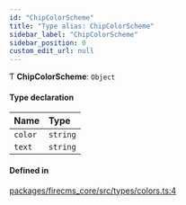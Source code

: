 ```yaml
---
id: "ChipColorScheme"
title: "Type alias: ChipColorScheme"
sidebar_label: "ChipColorScheme"
sidebar_position: 0
custom_edit_url: null
---
```


Ƭ **ChipColorScheme**: `Object`

#### Type declaration

| Name | Type |
| :------ | :------ |
| `color` | `string` |
| `text` | `string` |

#### Defined in

[packages/firecms_core/src/types/colors.ts:4](https://github.com/FireCMSco/firecms/blob/d45f3739/packages/firecms_core/src/types/colors.ts#L4)
